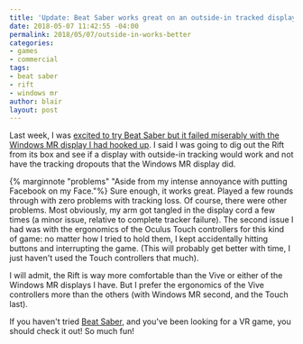 ```yaml
---
title: 'Update: Beat Saber works great on an outside-in tracked display (the Rift)'
date: 2018-05-07 11:42:55 -04:00
permalink: 2018/05/07/outside-in-works-better
categories:
- games
- commercial
tags:
- beat saber
- rift
- windows mr
author: blair
layout: post
---
```


Last week, I was [excited to try Beat Saber but it failed miserably with the Windows MR display I had hooked up](https://blairmacintyre.me/2018/05/01/beat-saber-windows-mr-fail).  I said I was going to dig out the Rift from its box and see if a display with outside-in tracking would work and not have the tracking dropouts that the Windows MR display did.

{% marginnote "problems" "Aside from my intense annoyance with putting Facebook on my Face."%} Sure enough, it works great.  Played a few rounds through with zero problems with tracking loss.  Of course, there were other problems.  Most obviously, my arm got tangled in the display cord a few times (a minor issue, relative to complete tracker failure).  The second issue I had was with the ergonomics of the Oculus Touch controllers for this kind of game:  no matter how I tried to hold them, I kept accidentally hitting buttons and interrupting the game.  (This will probably get better with time, I just haven't used the Touch controllers that much). 

I will admit, the Rift is way more comfortable than the Vive or either of the Windows MR displays I have.  But I prefer the ergonomics of the Vive controllers more than the others (with Windows MR second, and the Touch last).

If you haven't tried [Beat Saber](https://store.steampowered.com/app/620980/Beat_Saber/), and you've been looking for a VR game, you should check it out! So much fun!
